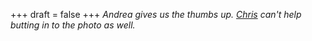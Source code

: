 
+++
draft = false
+++
_Andrea gives us the thumbs up. [Chris](/blog/reunion-with-chris-from-mexico) can't help butting in to the photo as well._
